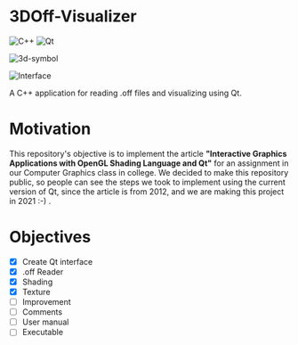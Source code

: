 # 3DOff-Visualizer 

![C++](https://img.shields.io/badge/c++-%2300599C.svg?style=for-the-badge&logo=c%2B%2B&logoColor=white) ![Qt](https://img.shields.io/badge/Qt-%23217346.svg?style=for-the-badge&logo=Qt&logoColor=white)

![3d-symbol](https://i.imgur.com/HyAi8gL.png)

![Interface](https://i.imgur.com/1d6JCXL.jpg)

A C++ application for reading .off files and visualizing using Qt.

# Motivation

This repository's objective is to implement the article **"Interactive Graphics Applications with OpenGL Shading Language and Qt"** for an assignment in our Computer Graphics class in college. We decided to make this repository public, so people can see the steps we took to implement using the current version of Qt, since the article is from 2012, and we are making this project in 2021 :-) .

# Objectives

- [x] Create Qt interface
- [x] .off Reader
- [x] Shading
- [x] Texture
- [ ] Improvement 
- [ ] Comments
- [ ] User manual
- [ ] Executable
